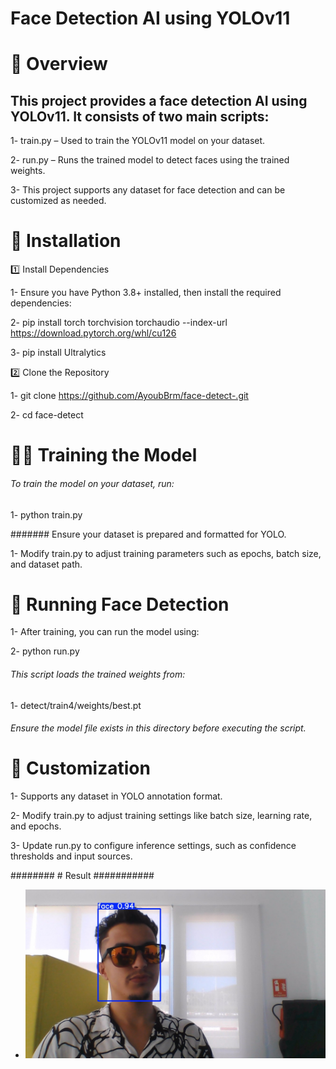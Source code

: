 # Face Detection AI using YOLOv11

# 📌 Overview

## This project provides a face detection AI using YOLOv11. It consists of two main scripts:

1- train.py – Used to train the YOLOv11 model on your dataset.

2- run.py – Runs the trained model to detect faces using the trained weights.

3- This project supports any dataset for face detection and can be customized as needed.

# 🚀 Installation

1️⃣ Install Dependencies

1- Ensure you have Python 3.8+ installed, then install the required dependencies:

2- pip install torch torchvision torchaudio --index-url https://download.pytorch.org/whl/cu126

3- pip install Ultralytics

2️⃣ Clone the Repository

1- git clone https://github.com/AyoubBrm/face-detect-.git

2- cd face-detect

# 🏋️‍♂️ Training the Model

###### To train the model on your dataset, run:

1- python train.py

####### Ensure your dataset is prepared and formatted for YOLO.

1- Modify train.py to adjust training parameters such as epochs, batch size, and dataset path.

# 🏃 Running Face Detection

1- After training, you can run the model using:

2- python run.py

###### This script loads the trained weights from:

1- detect/train4/weights/best.pt

###### Ensure the model file exists in this directory before executing the script.

# 🔧 Customization

1- Supports any dataset in YOLO annotation format.

2- Modify train.py to adjust training settings like batch size, learning rate, and epochs.

3- Update run.py to configure inference settings, such as confidence thresholds and input sources.

########  # Result ###########
* ![Face Detection](runs/detect/predict/WIN_20240902_07_30_49_Pro.jpg)
